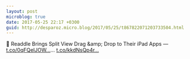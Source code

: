 ```yaml
---
layout: post
microblog: true
date: 2017-05-25 22:17 +0300
guid: http://desparoz.micro.blog/2017/05/25/t867822071203733504.html
---
```

🔗 Readdle Brings Split View Drag &amp;amp; Drop to Their iPad Apps — [t.co/0qFQelJOW...](https://t.co/0qFQelJOW3)… [t.co/kkdNsQp4r...](https://t.co/kkdNsQp4rv)
